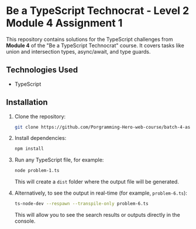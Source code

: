 # Be a TypeScript Technocrat - Level 2 Module 4 Assignment 1

This repository contains solutions for the TypeScript challenges from **Module 4** of the "Be a TypeScript Technocrat" course. It covers tasks like union and intersection types, async/await, and type guards.

## Technologies Used

- TypeScript

## Installation

1. Clone the repository:
   ```bash
   git clone https://github.com/Porgramming-Hero-web-course/batch-4-assignment-1-mdimamhosen.git
   ```

2. Install dependencies:
   ```bash
   npm install
   ```

3. Run any TypeScript file, for example:
   ```bash
   node problem-1.ts
   ```
   This will create a `dist` folder where the output file will be generated.

4. Alternatively, to see the output in real-time (for example, `problem-6.ts`):
   ```bash
   ts-node-dev --respawn --transpile-only problem-6.ts
   ```
   This will allow you to see the search results or outputs directly in the console.
```
 